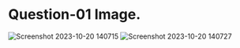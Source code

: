 # Question-01 Image.
![Screenshot 2023-10-20 140715](https://github.com/Khush0031/pw-skills-full-stack-web-dev-assignment-solution/assets/121889921/196aa7af-a3cd-46e6-be94-d5205c59914f)
![Screenshot 2023-10-20 140727](https://github.com/Khush0031/pw-skills-full-stack-web-dev-assignment-solution/assets/121889921/f57ec841-508a-42bb-a840-5a212f4becbd)

